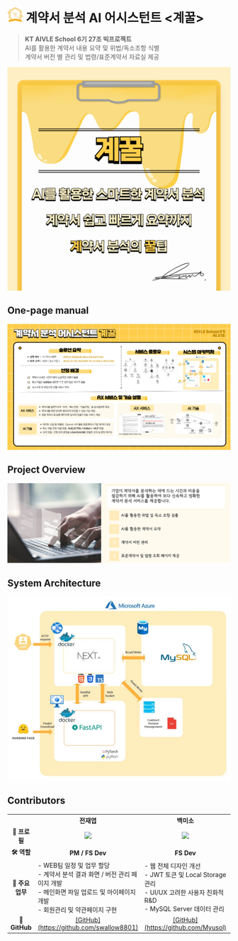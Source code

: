 <h1><img src="./public/logo.png" alt="이미지 설명" width="35"> 계약서 분석 AI 어시스턴트 <계꿀></h1>

> **KT AIVLE School 6기 27조 빅프로젝트**  
> AI를 활용한 계약서 내용 요약 및 위법/독소조항 식별  
> 계약서 버전 별 관리 및 법령/표준계약서 자료실 제공  



![Thumbnail](./public/explain/썸네일.jpg)

## One-page manual
![Manual](./public/explain/1P%20설명서.jpg)

## Project Overview
![Overview](./public/explain/overview.PNG)

## System Architecture
![Architecture](./public/explain/architecture.PNG)

## Contributors

<table align="center">
  <tr>
    <th style="text-align:center; width:150px;"></th>
    <th style="text-align:center; width:150px;">전재엽</th>
    <th style="text-align:center; width:150px;">백미소</th>
    <th style="text-align:center; width:150px;">이종환</th>
    <th style="text-align:center; width:150px;">박광훈</th>
  </tr>
  <tr>
    <td align="center"><strong>👤 프로필</strong></td>
    <td align="center"><img src="https://github.com/swallow8801.png" width="100"></td>
    <td align="center"><img src="https://github.com/Myusol.png" width="100"></td>
    <td align="center"><img src="https://github.com/pince3120.png" width="100"></td>
    <td align="center"><img src="https://github.com/ChamChiii7.png" width="100"></td>
  </tr>
  <tr>
    <td align="center"><strong>🛠 역할</strong></td>
    <td align="center"><strong>PM / FS Dev</strong></td>
    <td align="center"><strong>FS Dev</strong></td>
    <td align="center"><strong>FS Dev</strong></td>
    <td align="center"><strong>FS Dev</strong></td>
  </tr>
  <tr>
    <td align="center"><strong>📌 주요 업무</strong></td>
    <td align="left">
      - WEB팀 일정 및 업무 할당 <br>
      - 계약서 분석 결과 화면 / 버전 관리 페이지 개발 <br>
      - 메인화면 파일 업로드 및 마이페이지 개발 <br>
      - 회원관리 및 약관페이지 구현 
    </td>
    <td align="left">
      - 웹 전체 디자인 개선 <br>
      - JWT 토큰 및 Local Storage 관리 <br>
      - UI/UX 고려한 사용자 친화적 R&D <br>
      - MySQL Server 데이터 관리
    </td>
    <td align="left">
      - Docker 활용 Azure 서버 배포 <br>
      - Blob Storage 연동 및 관리 <br>
      - PDF Viewer 구현 <br>
      - Nodemailer 활용 이메일 인증 구현
    </td>
    <td align="left">
      - FastAPI 및 MySQL Server 연결 및 관리<br>
      - QnA 및 고객지원 페이지 개발 <br>
      - Admin 기능 관리 <br>
      - 비밀번호 변경 페이지 개발 및 유지보수
    </td>
  </tr>
  <tr>
    <td align="center"><strong>🔗 GitHub</strong></td>
    <td align="center"><a href="https://github.com/swallow8801">[GitHub](https://github.com/swallow8801)</a></td>
    <td align="center"><a href="https://github.com/Myusol">[GitHub](https://github.com/Myusol)</a></td>
    <td align="center"><a href="https://github.com/pince3120">[GitHub](https://github.com/pince3120)</a></td>
    <td align="center"><a href="https://github.com/ChamChiii7">[GitHub](https://github.com/ChamChiii7)</a></td>
  </tr>
</table>

